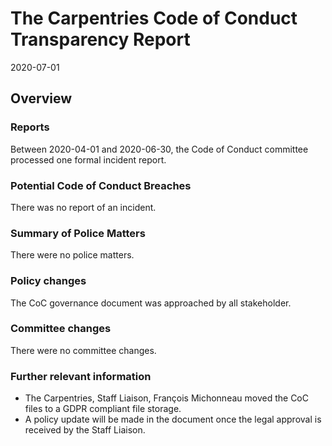 # The Carpentries Code of Conduct Transparency Report

2020-07-01

## Overview

### Reports

Between 2020-04-01 and 2020-06-30, the Code of Conduct committee processed one formal incident report. 

### Potential Code of Conduct Breaches

There was no report of an incident.

### Summary of Police Matters

There were no police matters.

### Policy changes

The CoC governance document was approached by all stakeholder. 
 
### Committee changes

There were no committee changes.

### Further relevant information

- The Carpentries, Staff Liaison, François Michonneau moved the CoC files to a GDPR compliant file storage.
- A policy update will be made in the document once the legal approval is received by the Staff Liaison.
